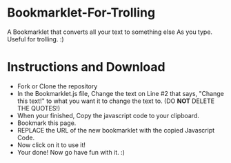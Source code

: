 # Bookmarklet-For-Trolling
A Bookmarklet that converts all your text to something else As you type. Useful for trolling. :)

# Instructions and Download

- Fork or Clone the repository
- In the Bookmarklet.js file, Change the text on Line #2 that says, "Change this text!" to what you want it to change the text to. (DO **NOT** DELETE THE QUOTES!)
- When your finished, Copy the javascript code to your clipboard.
- Bookmark this page.
- REPLACE the URL of the new bookmarklet with the copied Javascript Code.
- Now click on it to use it!
- Your done!
Now go have fun with it. :)
